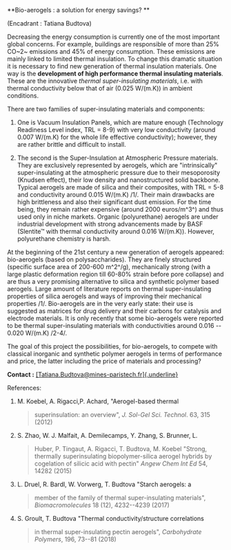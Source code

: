 **Bio-aerogels : a solution for energy savings? **

(Encadrant : Tatiana Budtova)

Decreasing the energy consumption is currently one of the most important
global concerns. For example, buildings are responsible of more than 25%
CO~2~ emissions and 45% of energy consumption. These emissions are
mainly linked to limited thermal insulation. To change this dramatic
situation it is necessary to find new generation of thermal insulation
materials. One way is the **development of high performance thermal
insulating materials**. These are the innovative *thermal
super-insulating materials*, i.e. with thermal conductivity below that
of air (0.025 W/(m.K)) in ambient conditions.

There are two families of super-insulating materials and components:

1)  One is Vacuum Insulation Panels, which are mature enough (Technology
    Readiness Level index, TRL = 8-9) with very low conductivity (around
    0.007 W/(m.K) for the whole life effective conductivity); however,
    they are rather brittle and difficult to install.

2)  The second is the Super-Insulation at Atmospheric Pressure
    materials. They are exclusively represented by aerogels, which are
    "intrinsically" super-insulating at the atmospheric pressure due to
    their mesoporosity (Knudsen effect), their low density and
    nanostructured solid backbone. Typical aerogels are made of silica
    and their composites, with TRL = 5-8 and conductivity around 0.015
    W/(m.K) /1/. Their main drawbacks are high brittleness and also
    their significant dust emission. For the time being, they remain
    rather expensive (around 2000 euros/m^3^) and thus used only in
    niche markets. Organic (polyurethane) aerogels are under industrial
    development with strong advancements made by BASF (Slentite™ with
    thermal conductivity around 0.016 W/(m.K)). However, polyurethane
    chemistry is harsh.

At the beginning of the 21st century a new generation of aerogels
appeared: bio-aerogels (based on polysaccharides). They are finely
structured (specific surface area of 200-600 m^2^/g), mechanically
strong (with a large plastic deformation region till 60-80% strain
before pore collapse) and are thus a very promising alternative to
silica and synthetic polymer based aerogels. Large amount of literature
reports on thermal super-insulating properties of silica aerogels and
ways of improving their mechanical properties /1/. Bio-aerogels are in
the very early state: their use is suggested as matrices for drug
delivery and their carbons for catalysis and electrode materials. It is
only recently that some bio-aerogels were reported to be thermal
super-insulating materials with conductivities around 0.016 -- 0.020
W/(m.K) /2-4/.

The goal of this project the possibilities, for bio-aerogels, to compete
with classical inorganic and synthetic polymer aerogels in terms of
performance and price, the latter including the price of materials and
processing?

**Contact :**
[[Tatiana.Budtova\@mines-paristech.fr]{.underline}](mailto:Tatiana.Budtova@mines-paristech.fr)

References:

1.  M. Koebel, A. Rigacci,P. Achard, "Aerogel-based thermal
    > superinsulation: an overview", *J. Sol-Gel Sci. Technol*. 63,
    > 315 (2012)

2.  S. Zhao, W. J. Malfait, A. Demilecamps, Y. Zhang, S. Brunner, L.
    > Huber, P. Tingaut, A. Rigacci, T. Budtova, M. Koebel "Strong,
    > thermally superinsulating biopolymer-silica aerogel hybrids by
    > cogelation of silicic acid with pectin" *Angew Chem Int Ed* 54,
    > 14282 (2015)

3.  L. Druel, R. Bardl, W. Vorwerg, T. Budtova "Starch aerogels: a
    > member of the family of thermal super-insulating materials",
    > *Biomacromolecules* 18 (12), 4232--4239 (2017)

4.  S. Groult, T. Budtova "Thermal conductivity/structure correlations
    > in thermal super-insulating pectin aerogels", *Carbohydrate
    > Polymers*, 196, 73--81 (2018)
